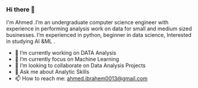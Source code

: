 ### Hi there 👋

<!--
**Ahmedibrahem123/Ahmedibrahem123** is a ✨ _special_ ✨ repository because its `README.md` (this file) appears on your GitHub profile.
-->
I'm Ahmed .I’m an undergraduate computer science engineer with experience in performing analysis work on data for small and medium sized businesses. I’m experienced in python, beginner in data science, Interested in studying AI &ML .

- 🔭 I’m currently working on DATA Analysis
- 🌱 I’m currently focus on Machine Learning
- 👯 I’m looking to collaborate on Data Analysis Projects
- 💬 Ask me about Analytic Skills
- 📫 How to reach me: ahmed.ibrahem0013@gmail.com

